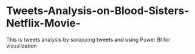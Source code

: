 # Tweets-Analysis-on-Blood-Sisters-Netflix-Movie-

This is tweets analysis by scrapping tweets and using Power BI for visualization
